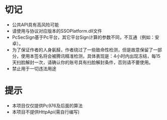 # 切记  
- 公共API具有高风险可能  
- 请使用与协议对应版本的SSOPlatform.dll文件  
- PcSecSign基于Pc平台，其它平台Sign计算的参数不同，不互通（例如：安卓）。  
- 为了保证作者的人身氨醛，作者绕过了一些致命性检测，但是故意保留了一部分，使用本签名将会被腾讯精准检测，具体表现是：4小时内出现冻结，每15天扫脸解封一次，请确认你的账号具有扫脸解封条件，否则请不要使用。  
- 禁止用于一切违法用途  
# 提示
- 本项目仅仅提供Pc976及后面的算法
- 本项目不提供HttpApi(需自行编写)
